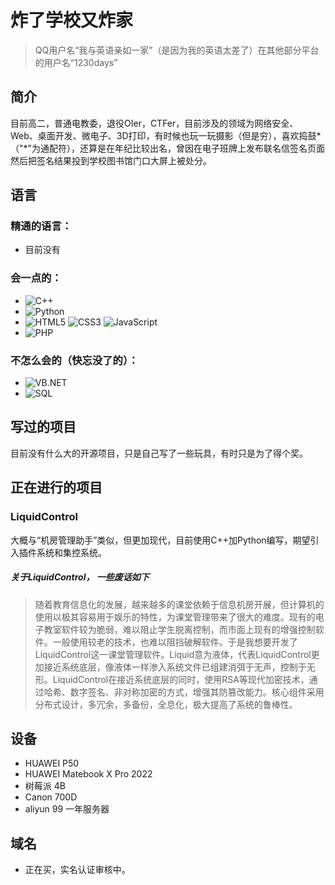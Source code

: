 # 炸了学校又炸家

> QQ用户名“我与英语亲如一家”（是因为我的英语太差了）在其他部分平台的用户名“1230days”

## 简介

目前高二，普通电教委，退役OIer，CTFer，目前涉及的领域为网络安全、Web、桌面开发、微电子、3D打印，有时候也玩一玩摄影（但是穷），喜欢捣鼓*（"*"为通配符），还算是在年纪比较出名，曾因在电子班牌上发布联名信签名页面然后把签名结果投到学校图书馆门口大屏上被处分。

## 语言

### 精通的语言：

- 目前没有

### 会一点的：

- ![C++](https://img.shields.io/badge/C++-purple?style=flat-square&logo=cplusplus&logoColor=white)
- ![Python](https://img.shields.io/badge/Python-blue?style=flat-square&logo=Python&logoColor=white)
- ![HTML5](https://img.shields.io/badge/HTML5-red?style=flat-square&logo=html5&logoColor=white) ![CSS3](https://img.shields.io/badge/CSS3-blue?style=flat-square&logo=css3&logoColor=white) ![JavaScript](https://img.shields.io/badge/JavaScript-yellow?style=flat-square&logo=JavaScript&logoColor=white)
- ![PHP](https://img.shields.io/badge/PHP-blue?style=flat-square&logo=PHP&logoColor=white)

### 不怎么会的（快忘没了的）：

- ![VB.NET](https://img.shields.io/badge/VB.NET-purple?style=flat-square&logo=VB&logoColor=white)
- ![SQL](https://img.shields.io/badge/SQL-blue?style=flat-square&logo=SQL&logoColor=white)

## 写过的项目

目前没有什么大的开源项目，只是自己写了一些玩具，有时只是为了得个奖。

## 正在进行的项目

### LiquidControl

大概与“机房管理助手”类似，但更加现代，目前使用C++加Python编写，期望引入插件系统和集控系统。

##### 关于LiquidControl， 一些废话如下
> 随着教育信息化的发展，越来越多的课堂依赖于信息机房开展，但计算机的使用以极其容易用于娱乐的特性，为课堂管理带来了很大的难度。现有的电子教室软件较为脆弱，难以阻止学生脱离控制，而市面上现有的增强控制软件。一般使用较老的技术，也难以阻挡破解软件。于是我想要开发了LiquidControl这一课堂管理软件。Liquid意为液体，代表LiquidControl更加接近系统底层，像液体一样渗入系统文件已组建消弭于无声，控制于无形。LiquidControl在接近系统底层的同时，使用RSA等现代加密技术，通过哈希、数字签名、非对称加密的方式，增强其防篡改能力。核心组件采用分布式设计，多冗余，多备份，全息化，极大提高了系统的鲁棒性。

## 设备

- HUAWEI P50
- HUAWEI Matebook X Pro 2022
- 树莓派 4B
- Canon 700D
- aliyun 99 一年服务器

## 域名

- 正在买，实名认证审核中。
